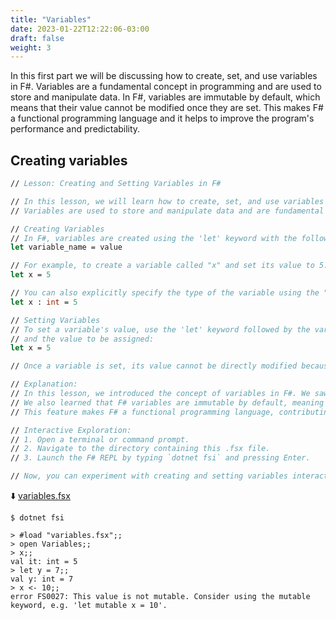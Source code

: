 ```yaml
---
title: "Variables"
date: 2023-01-22T12:22:06-03:00
draft: false
weight: 3
---
```


In this first part we will be discussing how to create, set, and use variables in F#. Variables are a fundamental concept in programming and are used to store and manipulate data. In F#, variables are immutable by default, which means that their value cannot be modified once they are set. This makes F# a functional programming language and it helps to improve the program's performance and predictability.

## Creating variables

```fsharp
// Lesson: Creating and Setting Variables in F#

// In this lesson, we will learn how to create, set, and use variables in F#.
// Variables are used to store and manipulate data and are fundamental in programming.

// Creating Variables
// In F#, variables are created using the 'let' keyword with the following syntax:
let variable_name = value

// For example, to create a variable called "x" and set its value to 5:
let x = 5

// You can also explicitly specify the type of the variable using the ":" operator:
let x : int = 5

// Setting Variables
// To set a variable's value, use the 'let' keyword followed by the variable name, an equal sign (=),
// and the value to be assigned:
let x = 5

// Once a variable is set, its value cannot be directly modified because F# variables are immutable by default.

// Explanation:
// In this lesson, we introduced the concept of variables in F#. We saw how to create and set variables using the 'let' keyword.
// We also learned that F# variables are immutable by default, meaning their values cannot be changed after being set.
// This feature makes F# a functional programming language, contributing to improved program performance and predictability.

// Interactive Exploration:
// 1. Open a terminal or command prompt.
// 2. Navigate to the directory containing this .fsx file.
// 3. Launch the F# REPL by typing `dotnet fsi` and pressing Enter.

// Now, you can experiment with creating and setting variables interactively in the REPL.
```
⬇️ [variables.fsx](#)

```
$ dotnet fsi

> #load "variables.fsx";;
> open Variables;;
> x;;
val it: int = 5
> let y = 7;;
val y: int = 7
> x <- 10;;
error FS0027: This value is not mutable. Consider using the mutable keyword, e.g. 'let mutable x = 10'.
```
